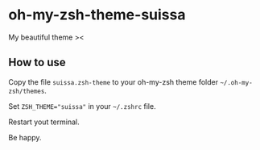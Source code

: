 # oh-my-zsh-theme-suissa

My beautiful theme ><

## How to use

Copy the file `suissa.zsh-theme` to your oh-my-zsh theme folder `~/.oh-my-zsh/themes`.

Set `ZSH_THEME="suissa"` in your `~/.zshrc` file.

Restart yout terminal.

Be happy.
